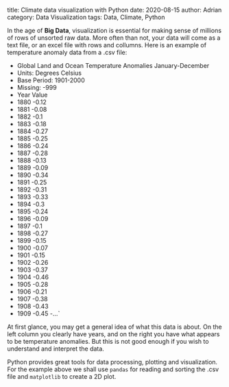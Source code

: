 title: Climate data visualization with Python
date: 2020-08-15
author: Adrian
category: Data Visualization
tags: Data, Climate, Python

In the age of **Big Data**, visualization is essential for making sense of millions of rows of unsorted raw data. More often than not, your data will come as a text file, or an excel file with rows and collumns. Here is an example of temperature anomaly data from a .csv file:

- Global Land and Ocean Temperature Anomalies	 January-December
- Units: Degrees Celsius	
- Base Period: 1901-2000	
- Missing: -999	
- Year	Value
- 1880	-0.12
- 1881	-0.08
- 1882	-0.1
- 1883	-0.18
- 1884	-0.27
- 1885	-0.25
- 1886	-0.24
- 1887	-0.28
- 1888	-0.13
- 1889	-0.09
- 1890	-0.34
- 1891	-0.25
- 1892	-0.31
- 1893	-0.33
- 1894	-0.3
- 1895	-0.24
- 1896	-0.09
- 1897	-0.1
- 1898	-0.27
- 1899	-0.15
- 1900	-0.07
- 1901	-0.15
- 1902	-0.26
- 1903	-0.37
- 1904	-0.46
- 1905	-0.28
- 1906	-0.21
- 1907	-0.38
- 1908	-0.43
- 1909	-0.45
-...`

At first glance, you may get a general idea of what this data is about. On the left column you clearly have years, and on the right you have what appears to be temperature anomalies. But this is not good enough if you wish to understand and interpret the data. 

Python provides great tools for data processing, plotting and visualization. For the example above we shall use `pandas` for reading and sorting the .csv file and `matplotlib` to create a 2D plot.